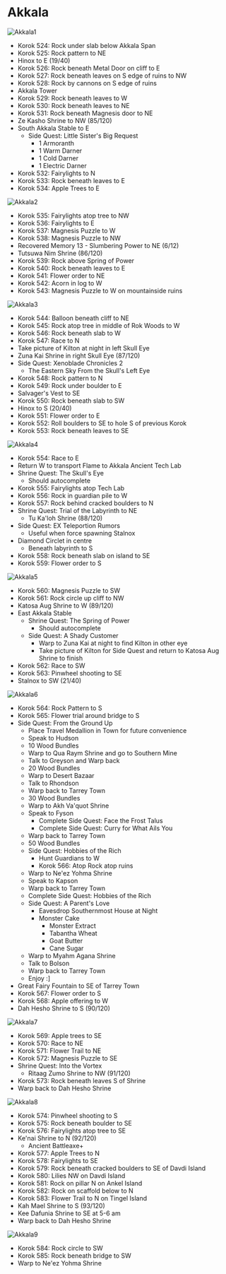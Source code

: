 # Akkala

![Akkala1](images/Akkala1.PNG)

* Korok 524: Rock under slab below Akkala Span
* Korok 525: Rock pattern to NE
* Hinox to E (19/40)
* Korok 526: Rock beneath Metal Door on cliff to E
* Korok 527: Rock beneath leaves on S edge of ruins to NW
* Korok 528: Rock by cannons on S edge of ruins
* Akkala Tower
* Korok 529: Rock beneath leaves to W
* Korok 530: Rock beneath leaves to NE
* Korok 531: Rock beneath Magnesis door to NE
* Ze Kasho Shrine to NW (85/120)
* South Akkala Stable to E
  * Side Quest: Little Sister's Big Request
    * 1 Armoranth
    * 1 Warm Darner
    * 1 Cold Darner
    * 1 Electric Darner
* Korok 532: Fairylights to N
* Korok 533: Rock beneath leaves to E
* Korok 534: Apple Trees to E

![Akkala2](images/Akkala2.PNG)

* Korok 535: Fairylights atop tree to NW
* Korok 536: Fairylights to E
* Korok 537: Magnesis Puzzle to W
* Korok 538: Magnesis Puzzle to NW
* Recovered Memory 13 - Slumbering Power to NE (6/12)
* Tutsuwa Nim Shrine (86/120)
* Korok 539: Rock above Spring of Power
* Korok 540: Rock beneath leaves to E
* Korok 541: Flower order to NE
* Korok 542: Acorn in log to W
* Korok 543: Magnesis Puzzle to W on mountainside ruins

![Akkala3](images/Akkala3.PNG)

* Korok 544: Balloon beneath cliff to NE
* Korok 545: Rock atop tree in middle of Rok Woods to W
* Korok 546: Rock beneath slab to W
* Korok 547: Race to N
* Take picture of Kilton at night in left Skull Eye
* Zuna Kai Shrine in right Skull Eye (87/120)
* Side Quest: Xenoblade Chronicles 2
  * The Eastern Sky From the Skull's Left Eye
* Korok 548: Rock pattern to N
* Korok 549: Rock under boulder to E
* Salvager's Vest to SE
* Korok 550: Rock beneath slab to SW
* Hinox to S (20/40)
* Korok 551: Flower order to E
* Korok 552: Roll boulders to SE to hole S of previous Korok
* Korok 553: Rock beneath leaves to SE

![Akkala4](images/Akkala4.PNG)

* Korok 554: Race to E
* Return W to transport Flame to Akkala Ancient Tech Lab
* Shrine Quest: The Skull's Eye
  * Should autocomplete
* Korok 555: Fairylights atop Tech Lab
* Korok 556: Rock in guardian pile to W
* Korok 557: Rock behind cracked boulders to N
* Shrine Quest: Trial of the Labyrinth to NE
  * Tu Ka'loh Shrine (88/120)
* Side Quest: EX Teleportion Rumors
  * Useful when force spawning Stalnox
* Diamond Circlet in centre
  * Beneath labyrinth to S
* Korok 558: Rock beneath slab on island to SE
* Korok 559: Flower order to S

![Akkala5](images/Akkala5.PNG)

* Korok 560: Magnesis Puzzle to SW
* Korok 561: Rock circle up cliff to NW
* Katosa Aug Shrine to W (89/120)
* East Akkala Stable
  * Shrine Quest: The Spring of Power
    * Should autocomplete
  * Side Quest: A Shady Customer
    * Warp to Zuna Kai at night to find Kilton in other eye
    * Take picture of Kilton for Side Quest and return to Katosa Aug Shrine to finish
* Korok 562: Race to SW
* Korok 563: Pinwheel shooting to SE
* Stalnox to SW (21/40)

![Akkala6](images/Akkala6.PNG)

* Korok 564: Rock Pattern to S
* Korok 565: Flower trial around bridge to S
* Side Quest: From the Ground Up
  * Place Travel Medallion in Town for future convenience
  * Speak to Hudson
  * 10 Wood Bundles
  * Warp to Qua Raym Shrine and go to Southern Mine
  * Talk to Greyson and Warp back
  * 20 Wood Bundles
  * Warp to Desert Bazaar
  * Talk to Rhondson
  * Warp back to Tarrey Town
  * 30 Wood Bundles
  * Warp to Akh Va'quot Shrine
  * Speak to Fyson
    * Complete Side Quest: Face the Frost Talus
    * Complete Side Quest: Curry for What Ails You
  * Warp back to Tarrey Town
  * 50 Wood Bundles
  * Side Quest: Hobbies of the Rich
    * Hunt Guardians to W
    * Korok 566: Atop Rock atop ruins
  * Warp to Ne'ez Yohma Shrine
  * Speak to Kapson
  * Warp back to Tarrey Town
  * Complete Side Quest: Hobbies of the Rich
  * Side Quest: A Parent's Love
    * Eavesdrop Southernmost House at Night
    * Monster Cake
      * Monster Extract
      * Tabantha Wheat
      * Goat Butter
      * Cane Sugar
  * Warp to Myahm Agana Shrine
  * Talk to Bolson
  * Warp back to Tarrey Town
  * Enjoy :]
* Great Fairy Fountain to SE of Tarrey Town
* Korok 567: Flower order to S
* Korok 568: Apple offering to W
* Dah Hesho Shrine to S (90/120)

![Akkala7](images/Akkala7.PNG)

* Korok 569: Apple trees to SE
* Korok 570: Race to NE
* Korok 571: Flower Trail to NE
* Korok 572: Magnesis Puzzle to SE
* Shrine Quest: Into the Vortex
  * Ritaag Zumo Shrine to NW (91/120)
* Korok 573: Rock beneath leaves S of Shrine
* Warp back to Dah Hesho Shrine

![Akkala8](images/Akkala8.PNG)

* Korok 574: Pinwheel shooting to S
* Korok 575: Rock beneath boulder to SE
* Korok 576: Fairylights atop tree to SE
* Ke'nai Shrine to N (92/120)
  * Ancient Battleaxe+
* Korok 577: Apple Trees to N
* Korok 578: Fairylights to SE
* Korok 579: Rock beneath cracked boulders to SE of Davdi Island
* Korok 580: Lilies NW on Davdi Island
* Korok 581: Rock on pillar N on Ankel Island
* Korok 582: Rock on scaffold below to N
* Korok 583: Flower Trail to N on Tingel Island
* Kah Mael Shrine to S (93/120)
* Kee Dafunia Shrine to SE at 5-6 am
* Warp back to Dah Hesho Shrine

![Akkala9](images/Akkala9.PNG)

* Korok 584: Rock circle to SW
* Korok 585: Rock beneath bridge to SW
* Warp to Ne'ez Yohma Shrine

